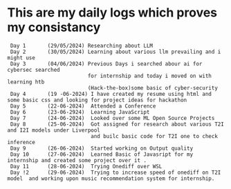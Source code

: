 # This are my daily logs which proves my consistancy
     Day 1       (29/05/2024) Researching about LLM
     Day 2       (30/05/2024) Learning about various llm prevailing and i might use
     Day 3       (04/06/2024) Previous Days i searched abour ai for cybersec searched 
                              for internship and today i moved on with learning htb
                              (Hack-the-box)some basic of cyber-security
     Day 4       (19 -06-2024) I have created my resume using html and some basic css and looking for project ideas for hackathon 
     Day 5       (22-06-2024)  Attended a Conference
     Day 6       (23-06-2924)  Learning JavaScript
     Day 7       (24-06-2024)  Looked over some ML Open Source Projects
     Day 8       (25-06-2024)  Got assigned for research about various T2I and I2I models under Liverpool
                               and builc basic code for T2I one to check inference 
     Day 9       (26-06-2024)  Started working on Output quality 
     Day 10      (27-06-2024)  Learned Basic of Javasript for my internship and created some project over it .
     Day 11      (28-06-2024)  Trying Onediff over WSL 
     Day !2      (29-06-2024)  Trying to increase speed of onediff on T2I model  and working upon music recommendation system for internship.
